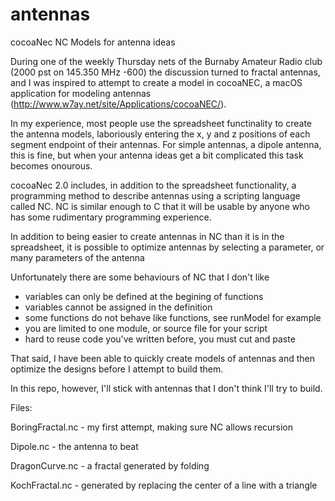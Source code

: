 # antennas
cocoaNec NC Models for antenna ideas

During one of the weekly Thursday nets of the Burnaby Amateur Radio 
club (2000 pst on 145.350 MHz -600) the discussion turned to fractal
antennas, and I was inspired to attempt to create a model in 
cocoaNEC, a macOS application for modeling antennas 
(http://www.w7ay.net/site/Applications/cocoaNEC/). 

In my experience, most people use the spreadsheet functinality to 
create the antenna models, laboriously entering the x, y and z 
positions of each segment endpoint of their antennas. For simple
antennas, a dipole antenna, this is fine, but when your antenna ideas
get a bit complicated this task becomes onourous.

cocoaNec 2.0 includes, in addition to the spreadsheet functionality, 
a programming method to describe antennas using a scripting language
called NC. NC is similar enough to C that it will be usable by anyone 
who has some rudimentary programming experience. 

In addition to being easier to create antennas in NC than it is 
in the spreadsheet, it is possible to optimize antennas by selecting
a parameter, or many parameters of the antenna 

Unfortunately there are some behaviours of NC that I don't like

- variables can only be defined at the begining of functions
- variables cannot be assigned in the definition
- some functions do not behave like functions, see runModel for example
- you are limited to one module, or source file for your script
- hard to reuse code you've written before, you must cut and paste 

That said, I have been able to quickly create models of antennas and
then optimize the designs before I attempt to build them.

In this repo, however, I'll stick with antennas that I don't think I'll
try to build.


Files:

BoringFractal.nc - my first attempt, making sure NC allows recursion

Dipole.nc        - the antenna to beat

DragonCurve.nc   - a fractal generated by folding

KochFractal.nc   - generated by replacing the center of a line with a triangle














